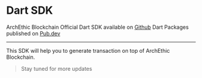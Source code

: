 # Dart SDK

ArchEthic Blockchain Official Dart SDK available on [Github](https://github.com/archethic-foundation/libdart)
Dart Packages published on [Pub.dev](https://pub.dev/packages/archethic_lib_dart)

---

This SDK will help you to generate transaction on top of ArchEthic Blockchain.

> Stay tuned for more updates
